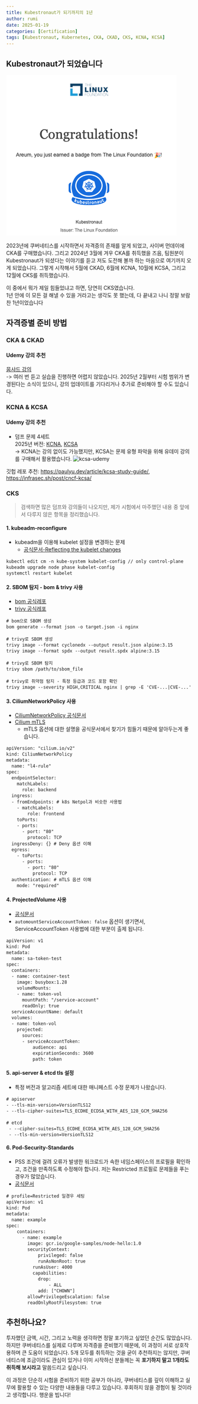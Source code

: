 ```yaml
---
title: Kubestronaut가 되기까지의 1년
author: rumi
date: 2025-01-19
categories: [Certification]
tags: [Kubestronaut, Kubernetes, CKA, CKAD, CKS, KCNA, KCSA]
---
```


## Kubestronaut가 되었습니다
![kubestronaut-badge](/assets/img/posts/certification/kubestronaut-badge.png)

2023년에 쿠버네티스를 시작하면서 자격증의 존재를 알게 되었고, 사이버 먼데이에 CKA를 구매했습니다.
그리고 2024년 3월에 겨우 CKA를 취득했을 즈음, 팀원분이 Kubestronaut가 되셨다는 이야기를 듣고 저도 도전해 볼까 하는 마음으로 여기까지 오게 되었습니다.
그렇게 시작해서 5월에 CKAD, 6월에 KCNA, 10월에 KCSA, 그리고 12월에 CKS를 취득했습니다.

이 중에서 뭐가 제일 힘들었냐고 하면, 당연히 CKS였습니다.  
1년 안에 이 모든 걸 해낼 수 있을 거라고는 생각도 못 했는데, 다 끝내고 나니 정말 보람찬 1년이었습니다

## 자격증별 준비 방법

### CKA & CKAD
#### Udemy 강의 추천
[뭄샤드 강의](https://www.udemy.com/course/certified-kubernetes-administrator-with-practice-tests/?gad_source=1&gclid=Cj0KCQiA4rK8BhD7ARIsAFe5LXJ1xNQgfcQy_BbgF4dmFWcrnDHzGoQb3TCK7lgkkwLTBmrUp5GPHL8aAoqDEALw_wcB&utm_campaign=WJ_conv_Pmax_individual_conversion_240805&utm_content=CKA&utm_medium=udemyads&utm_source=wj-gdn&utm_term=cka_241007&couponCode=KEEPLEARNING)  
-> 여러 번 듣고 실습을 진행하면 어렵지 않았습니다. 2025년 2월부터 시험 범위가 변경된다는 소식이 있으니, 강의 업데이트를 기다리거나 추가로 준비해야 할 수도 있습니다.

### KCNA & KCSA
#### Udemy 강의 추천
- 덤프 문제 4세트  
2025년 버전: [KCNA](https://www.udemy.com/course/kubernetes-and-cloud-native-associate-kcna-exam-questions/?couponCode=KEEPLEARNING), [KCSA](https://www.udemy.com/course/kubernetes-and-cloud-native-security-associate-cert-practice-exam-prep/?couponCode=KEEPLEARNING)  
-> KCNA는 강의 없이도 가능했지만, KCSA는 문제 유형 파악을 위해 유데미 강의를 구매해서 활용했습니다.
![kcsa-udemy](/assets/img/posts/certification/udemy-kcsa.png)

깃헙 레포 추천: https://paulyu.dev/article/kcsa-study-guide/, https://infrasec.sh/post/cncf-kcsa/

### CKS
> 검색하면 많은 덤프와 강의들이 나오지만, 제가 시험에서 마주했던 내용 중 앞에서 다루지 않은 항목을 정리했습니다.
#### 1. kubeadm-reconfigure
- kubeadm을 이용해 kubelet 설정을 변경하는 문제
  - [공식문서-Reflecting the kubelet changes](https://kubernetes.io/docs/tasks/administer-cluster/kubeadm/kubeadm-reconfigure/#applying-cluster-configuration-changes)
```
kubectl edit cm -n kube-system kubelet-config // only control-plane
kubeadm upgrade node phase kubelet-config
systemctl restart kubelet
```

#### 2. SBOM 탐지 - bom & trivy 사용
- [bom 공식레포](https://github.com/kubernetes-sigs/bom)
- [trivy 공식레포](https://github.com/aquasecurity/trivy)
```
# bom으로 SBOM 생성
bom generate --format json -o target.json -i nginx

# trivy로 SBOM 생성
trivy image --format cyclonedx --output result.json alpine:3.15
trivy image --format spdx --output result.spdx alpine:3.15

# trivy로 SBOM 탐지
trivy sbom /path/to/sbom_file

# trivy로 취약점 탐지 - 특정 등급과 코드 포함 확인
trivy image --severity HIGH,CRITICAL nginx | grep -E 'CVE-...|CVE-...'
```

#### 3. CiliumNetworkPolicy 사용
- [CiliumNetworkPolicy 공식문서](https://docs.cilium.io/en/latest/security/policy/language/#limit-ingress-egress-ports)
- [Cilium mTLS](https://docs.cilium.io/en/latest/network/servicemesh/mutual-authentication/mutual-authentication-example/)
  - mTLS 옵션에 대한 설명을 공식문서에서 찾기가 힘들기 때문에 알아두는게 좋습니다.
``` 
apiVersion: "cilium.io/v2"
kind: CiliumNetworkPolicy
metadata:
  name: "l4-rule"
spec:
  endpointSelector:
    matchLabels:
      role: backend
  ingress:
  - fromEndpoints: # k8s Netpol과 비슷한 사용법
    - matchLabels:
        role: frontend
    toPorts:
    - ports:
      - port: "80"
        protocol: TCP
  ingressDeny: {} # Deny 옵션 이해
  egress:
    - toPorts:
      - ports:
        - port: "80"
          protocol: TCP
  authentication: # mTLS 옵션 이해
	mode: "required"
```
#### 4. ProjectedVolume 사용
- [공식문서](https://kubernetes.io/ko/docs/concepts/storage/projected-volumes/)
- `automountServiceAccountToken: false` 옵션이 생기면서, ServiceAccountToken 사용법에 대한 부분이 출제 됩니다.
```
apiVersion: v1
kind: Pod
metadata:
  name: sa-token-test
spec:
  containers:
  - name: container-test
    image: busybox:1.28
    volumeMounts:
    - name: token-vol
      mountPath: "/service-account"
      readOnly: true
  serviceAccountName: default
  volumes:
  - name: token-vol
    projected:
      sources:
      - serviceAccountToken:
          audience: api
          expirationSeconds: 3600
          path: token
```

#### 5. api-server & etcd tls 설정
- 특정 버전과 알고리즘 세트에 대한 매니페스트 수정 문제가 나왔습니다.
```
# apiserver
- --tls-min-version=VersionTLS12
- --tls-cipher-suites=TLS_ECDHE_ECDSA_WITH_AES_128_GCM_SHA256

# etcd
 - --cipher-suites=TLS_ECDHE_ECDSA_WITH_AES_128_GCM_SHA256
 - --tls-min-version=VersionTLS12
 ```

#### 6. Pod-Security-Standards
- PSS 조건에 걸려 오류가 발생한 워크로드가 속한 네임스페이스의 프로필을 확인하고, 조건을 만족하도록 수정해야 합니다. 저는 Restricted 프로필로 문제들을 푸는 경우가 많았습니다.
- [공식문서](https://kubernetes.io/docs/concepts/security/pod-security-standards/)
```
# profile=Restricted 일경우 세팅
apiVersion: v1
kind: Pod
metadata:
  name: example
spec:
	containers:
	  - name: example
	    image: gcr.io/google-samples/node-hello:1.0
	    securityContext:
		    privileged: false
		    runAsNonRoot: true
	      runAsUser: 4000
	      capabilities:
            drop:
                - ALL
            add: ["CHOWN"]
        allowPrivilegeEscalation: false
        readOnlyRootFilesystem: true
```

## 추천하나요?
투자했던 금액, 시간, 그리고 노력을 생각하면 정말 포기하고 싶었던 순간도 많았습니다. 하지만 쿠버네티스를 실제로 다루며 자격증을 준비했기 때문에, 이 과정이 서로 상호작용하며 큰 도움이 되었습니다.
5개 모두를 취득하는 것을 굳이 추천하지는 않지만, 쿠버네티스에 조금이라도 관심이 있거나 이미 시작하신 분들께는 꼭 **포기하지 말고 1개라도 취득해 보시라고** 말씀드리고 싶습니다.

이 과정은 단순히 시험을 준비하기 위한 공부가 아니라, 쿠버네티스를 깊이 이해하고 실무에 활용할 수 있는 다양한 내용들을 다루고 있습니다. 후회하지 않을 경험이 될 것이라고 생각합니다.
행운을 빕니다!

